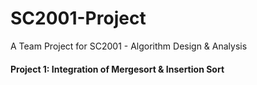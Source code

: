 # SC2001-Project
A Team Project for SC2001 - Algorithm Design &amp; Analysis

#### Project 1: Integration of Mergesort & Insertion Sort
